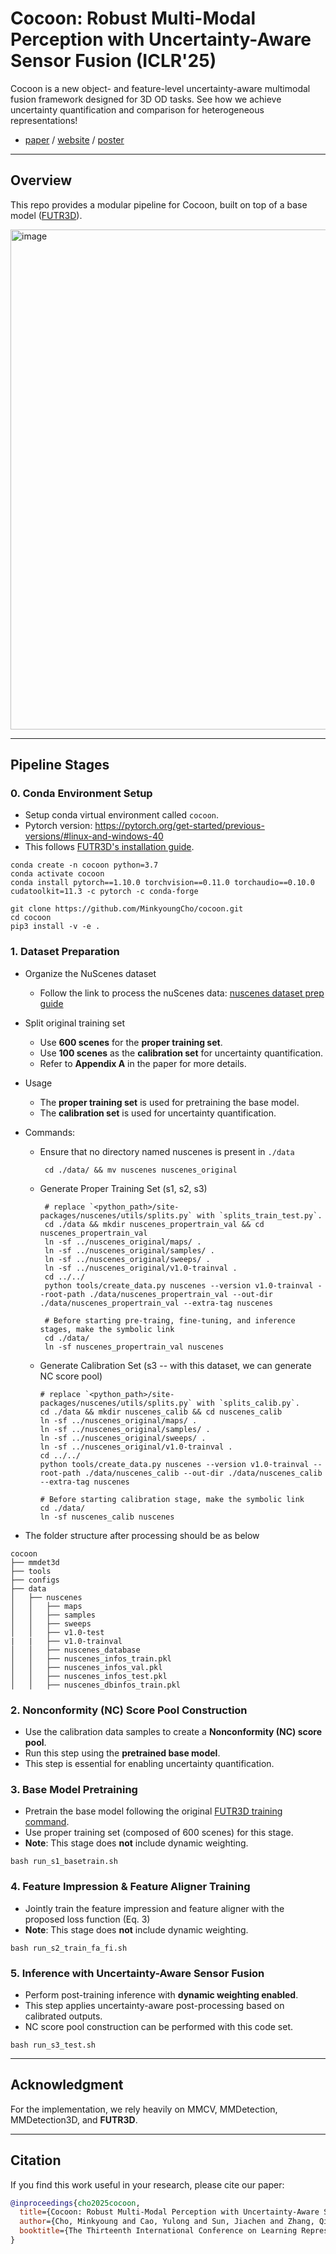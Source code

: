 # Cocoon: Robust Multi-Modal Perception with Uncertainty-Aware Sensor Fusion (ICLR'25) 

Cocoon is a new object- and feature-level uncertainty-aware multimodal fusion framework designed for 3D OD tasks. See how we achieve uncertainty quantification and comparison for heterogeneous representations!

- [paper](https://openreview.net/pdf?id=DKgAFfCs5F) / [website](https://minkyoungcho.github.io/cocoon/) / [poster](https://iclr.cc/media/PosterPDFs/ICLR%202025/30466.png)

---

## Overview

This repo provides a modular pipeline for Cocoon, built on top of a base model ([FUTR3D](https://github.com/NVlabs/FUTR3D)).

<img width="800" alt="image" src="https://github.com/user-attachments/assets/3704fd18-a187-45bd-9b55-bb26ce7b6500" />


---

## Pipeline Stages

### 0. Conda Environment Setup

- Setup conda virtual environment called `cocoon`.
- Pytorch version: https://pytorch.org/get-started/previous-versions/#linux-and-windows-40
- This follows [FUTR3D's installation guide](https://github.com/Tsinghua-MARS-Lab/futr3d#installation).
```
conda create -n cocoon python=3.7
conda activate cocoon
conda install pytorch==1.10.0 torchvision==0.11.0 torchaudio==0.10.0 cudatoolkit=11.3 -c pytorch -c conda-forge

git clone https://github.com/MinkyoungCho/cocoon.git
cd cocoon
pip3 install -v -e .
```

### 1. Dataset Preparation

- Organize the NuScenes dataset
   - Follow the link to process the nuScenes data: [nuscenes dataset prep guide](https://github.com/open-mmlab/mmdetection3d/blob/main/docs/en/advanced_guides/datasets/nuscenes.md#dataset-preparation)
     
- Split original training set 
   - Use **600 scenes** for the **proper training set**.  
   - Use **100 scenes** as the **calibration set** for uncertainty quantification.  
   - Refer to **Appendix A** in the paper for more details.
     
- Usage
   - The **proper training set** is used for pretraining the base model.
   - The **calibration set** is used for uncertainty quantification.
 
- Commands:
   - Ensure that no directory named nuscenes is present in `./data`
     ```
      cd ./data/ && mv nuscenes nuscenes_original
     ```
  - Generate Proper Training Set (s1, s2, s3)
     ```
      # replace `<python_path>/site-packages/nuscenes/utils/splits.py` with `splits_train_test.py`.
      cd ./data && mkdir nuscenes_propertrain_val && cd nuscenes_propertrain_val
      ln -sf ../nuscenes_original/maps/ .
      ln -sf ../nuscenes_original/samples/ .
      ln -sf ../nuscenes_original/sweeps/ .
      ln -sf ../nuscenes_original/v1.0-trainval .
      cd ../../
      python tools/create_data.py nuscenes --version v1.0-trainval --root-path ./data/nuscenes_propertrain_val --out-dir ./data/nuscenes_propertrain_val --extra-tag nuscenes
   
      # Before starting pre-traing, fine-tuning, and inference stages, make the symbolic link
      cd ./data/
      ln -sf nuscenes_propertrain_val nuscenes 
      ```

   - Generate Calibration Set (s3 -- with this dataset, we can generate NC score pool) 
   
      ```
      # replace `<python_path>/site-packages/nuscenes/utils/splits.py` with `splits_calib.py`.
      cd ./data && mkdir nuscenes_calib && cd nuscenes_calib
      ln -sf ../nuscenes_original/maps/ .
      ln -sf ../nuscenes_original/samples/ .
      ln -sf ../nuscenes_original/sweeps/ .
      ln -sf ../nuscenes_original/v1.0-trainval .
      cd ../../
      python tools/create_data.py nuscenes --version v1.0-trainval --root-path ./data/nuscenes_calib --out-dir ./data/nuscenes_calib --extra-tag nuscenes
      
      # Before starting calibration stage, make the symbolic link
      cd ./data/
      ln -sf nuscenes_calib nuscenes 
      ```

- The folder structure after processing should be as below 

```
cocoon
├── mmdet3d
├── tools
├── configs
├── data
│   ├── nuscenes
│   │   ├── maps
│   │   ├── samples
│   │   ├── sweeps
│   │   ├── v1.0-test
|   |   ├── v1.0-trainval
│   │   ├── nuscenes_database
│   │   ├── nuscenes_infos_train.pkl
│   │   ├── nuscenes_infos_val.pkl
│   │   ├── nuscenes_infos_test.pkl
│   │   ├── nuscenes_dbinfos_train.pkl
```


### 2. Nonconformity (NC) Score Pool Construction

- Use the calibration data samples to create a **Nonconformity (NC) score pool**.
- Run this step using the **pretrained base model**.
- This step is essential for enabling uncertainty quantification.



### 3. Base Model Pretraining

- Pretrain the base model following the original [FUTR3D training command](https://github.com/Tsinghua-MARS-Lab/futr3d?tab=readme-ov-file#train).
- Use proper training set (composed of 600 scenes) for this stage.
- **Note**: This stage does **not** include dynamic weighting.


```
bash run_s1_basetrain.sh
```


### 4. Feature Impression \& Feature Aligner Training 
- Jointly train the feature impression and feature aligner with the proposed loss function (Eq. 3)
- **Note**: This stage does **not** include dynamic weighting.

```
bash run_s2_train_fa_fi.sh
```



### 5. Inference with Uncertainty-Aware Sensor Fusion 

- Perform post-training inference with **dynamic weighting enabled**.
- This step applies uncertainty-aware post-processing based on calibrated outputs.
- NC score pool construction can be performed with this code set.

```
bash run_s3_test.sh
```

---

## Acknowledgment

For the implementation, we rely heavily on MMCV, MMDetection, MMDetection3D, and **FUTR3D**. 

---

## Citation

If you find this work useful in your research, please cite our paper:

```bibtex
@inproceedings{cho2025cocoon,
  title={Cocoon: Robust Multi-Modal Perception with Uncertainty-Aware Sensor Fusion},
  author={Cho, Minkyoung and Cao, Yulong and Sun, Jiachen and Zhang, Qingzhao and Pavone, Marco and Park, Jeong Joon and Yang, Heng and Mao, Zhuoqing},
  booktitle={The Thirteenth International Conference on Learning Representations}
}
